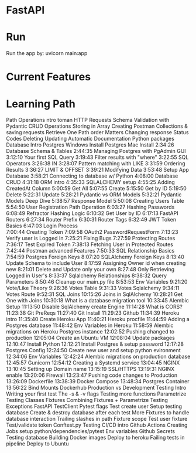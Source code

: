 # FastAPI
# Run
Run the app by: uvicorn main:app

# Current Features

# Learning Path

Path Operations
ntro toman
HTTP Requests
Schema Validation with Pydantic
CRUD Operations
Storing in Array
Creating
Postman Collections & saving requests
Retrieve One
Path order Matters
Changing response Status Codes
Deleting
Updating
Automatic Documentation
Python packages
Database Intro
Postgres Windows Install
Postgres Mac Install
2:34:26 Database Schema & Tables
2:44:35 Managing Postgres with PgAdmin GUI
3:12:10 Your first SQL Query
3:19:43 Filter results with "where"
3:22:55 SQL Operators
3:26:38 IN
3:28:07 Pattern matching with LIKE
3:31:59 Ordering Results
3:36:27 LIMIT & OFFSET
3:39:21 Modifying Data
3:53:48 Setup App Database
3:58:21 Connecting to database w/ Python
4:08:00 Database CRUD
4:31:18 ORM intro
4:35:33 SQLALCHEMY setup
4:55:25 Adding CreatedAt Column
5:00:59 Get All
5:07:55 Create
5:15:50 Get by ID
5:19:50 Delete
5:22:31 Update
5:28:21 Pydantic vs ORM Models
5:32:21 Pydantic Models Deep Dive
5:38:57 Response Model
5:50:08 Creating Users Table
5:54:50 User Registration Path Operation
6:03:27 Hashing Passwords
6:08:49 Refractor Hashing Logic
6:10:32 Get User by ID
6:17:13 FastAPI Routers
6:27:34 Router Prefix
6:30:31 Router Tags
6:32:49 JWT Token Basics
6:47:03 Login Process  
7:00:44 Creating Token
7:09:58 OAuth2 PasswordRequestForm
7:13:23 Verify user is Logged In
7:25:21 Fixing Bugs
7:27:59 Protecting Routes
7:36:17 Test Expired Token
7:38:13 Fetching User in Protected Routes
7:42:44 Postman advanced Features
7:50:33 SQL Relationship Basics
7:54:59 Postgres Foreign Keys
8:07:20 SQLAlchemy Foreign Keys
8:13:40 Update Schema to include User
8:17:59 Assigning Owner id when creating new
8:21:01 Delete and Update only your own
8:27:48 Only Retrieving Logged in User's
8:33:37 Sqlalchemy Relationships
8:38:32 Query Parameters
8:50:46 Cleanup our main.py file
8:53:53 Env Variables
9:21:20 Vote/Like Theory
9:26:36 Votes Table
9:31:33 Votes Sqlalchemy
9:34:11 Votes Route
9:52:31 SQL Joins
10:15:26 Joins in SqlAlchemy
10:28:21 Get One with Joins
10:30:18 What is a database migration tool
10:33:45 Alembic Setup
11:13:50 Disable SqlAlchemy create Engine
11:14:28 What is CORS?
11:23:38 Git PreReqs
11:27:40 Git Install
11:29:23 Github
11:34:39 Heroku intro
11:35:40 Create Heroku App
11:40:21 Heroku procfile
11:44:59 Adding a Postgres database
11:48:42 Env Variables in Heroku
11:58:59 Alembic migrations on Heroku Postgres instance
12:02:52 Pushing changed to production
12:05:04 Create an Ubuntu VM
12:08:04 Update packages
12:10:47 Install Python
12:12:21 Install Postgres & setup password
12:17:28 Postgres Config
12:24:50 Create new user and setup python evironment
12:34:06 Env Variables
12:42:24 Alembic migrations on production database
12:45:57 Gunicorn
12:54:12 Creating a Systemd service
13:04:45 NGINX
13:10:45 Setting up Domain name
13:15:19 SSL/HTTPS
13:19:31 NGINX enable
13:20:06 Firewall
13:23:47 Pushing code changes to Production
13:26:09 Dockerfile
13:38:39 Docker Compose
13:48:34 Postgres Container
13:56:22 Bind Mounts
Dockerhub
Production vs Development
Testing Intro
Writing your first test
The -s & -v flags
Testing more functions
Parametrize
Testing Classes
Fixtures
Combining Fixtures + Parametrize
Testing Exceptions
FastAPI TestClient
Pytest flags
Test create user
Setup testing database
Create & destroy database after each test
More Fixtures to handle database interaction
Trailing slashes in path
Fixture scope
Test user fixture
Test/validate token
Conftest.py
Testing
CI/CD intro
Github Actions
Creating Jobs
setup python/dependencies/pytest
Env variables
Github Secrets
Testing database
Building Docker images
Deploy to heroku
Failing tests in pipeline
Deploy to Ubuntu

